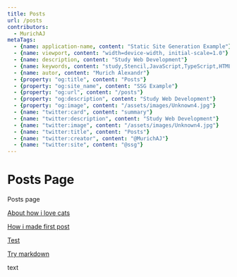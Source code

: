 ```yaml
---
title: Posts
url: /posts
contributors:
  - MurichAJ
metaTags: 
  - {name: application-name, content: "Static Site Generation Example"}
  - {name: viewport, content: "width=device-width, initial-scale=1.0"}
  - {name: description, content: "Study Web Development"}
  - {name: keywords, content: "study,Stencil,JavaScript,TypeScript,HTML,SSG"}
  - {name: autor, content: "Murich Alexandr"}
  - {property: "og:title", content: "Posts"}
  - {property: "og:site_name", content: "SSG Example"}
  - {property: "og:url", content: "/posts"}
  - {property: "og:description", content: "Study Web Development"}
  - {property: "og:image", content: "/assets/images/Unknown4.jpg"}
  - {name: "twitter:card", content: "summary"}
  - {name: "twitter:description", content: "Study Web Development"}
  - {name: "twitter:image", content: "/assets/images/Unknown4.jpg"}
  - {name: "twitter:title", content: "Posts"}
  - {name: "twitter:creator", content: "@MurichAJ"}
  - {name: "twitter:site", content: "@ssg"}
---
```


# Posts Page

Posts page

[About how i love cats](/posts/about-how-i-love-cats/)

[How i made first post](/posts/first-post/)

[Test](/posts/test)

[Try markdown](/posts/try)

text
